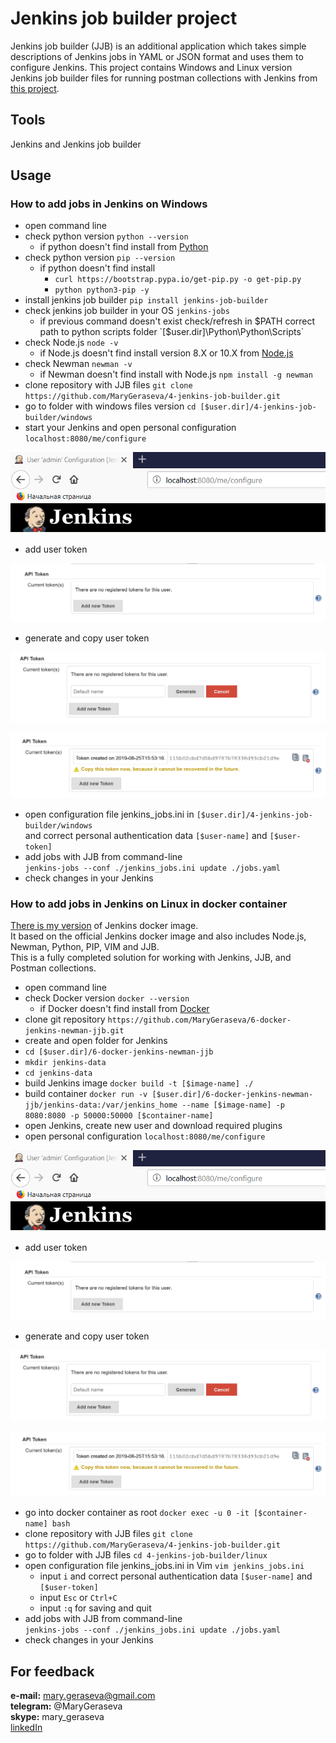# Jenkins job builder project

Jenkins job builder (JJB) is an additional application which takes simple descriptions of Jenkins jobs in YAML or JSON format and uses them to configure Jenkins.
This project contains Windows and Linux version Jenkins job builder files for running postman collections with Jenkins from [this project](https://github.com/MaryGeraseva/5-postman-api-tests).

## Tools
Jenkins and Jenkins job builder

## Usage

### How to add jobs in Jenkins on Windows
* open command line
* check python version `python --version`
  * if python doesn't find install from [Python](https://www.python.org/downloads/)
* check python version `pip --version`
   * if python doesn't find install   
     * `curl https://bootstrap.pypa.io/get-pip.py -o get-pip.py`   
     * `python python3-pip -y`
* install jenkins job builder `pip install jenkins-job-builder`
* check jenkins job builder in your OS `jenkins-jobs`
  * if previous command doesn't exist check/refresh in $PATH correct path to python scripts folder `[$user.dir]\Python\Python<version>\Scripts`
* check Node.js `node -v`
  * if Node.js doesn't find install version 8.X or 10.X from [Node.js](https://nodejs.org/en/)
* check Newman `newman -v`
  * if Newman doesn't find install with Node.js `npm install -g newman`
* clone repository with JJB files `git clone https://github.com/MaryGeraseva/4-jenkins-job-builder.git`
* go to folder with windows files version `cd [$user.dir]/4-jenkins-job-builder/windows`
* start your Jenkins and open personal configuration `localhost:8080/me/configure`

![alt text](https://github.com/MaryGeraseva/screenshots/blob/master/configure.png)

* add user token

![alt text](https://github.com/MaryGeraseva/screenshots/blob/master/add%20token.png)

* generate and copy user token

![alt text](https://github.com/MaryGeraseva/screenshots/blob/master/generate%20tocken.png)

![alt text](https://github.com/MaryGeraseva/screenshots/blob/master/copy%20tocken.png)

* open configuration file jenkins_jobs.ini in `[$user.dir]/4-jenkins-job-builder/windows`  
and correct personal authentication data `[$user-name]` and `[$user-token]`
* add jobs with JJB from command-line  
`jenkins-jobs --conf ./jenkins_jobs.ini update ./jobs.yaml`
* check changes in your Jenkins

### How to add jobs in Jenkins on Linux in docker container
[There is my version](https://github.com/MaryGeraseva/6-docker-jenkins-newman-jjb) of Jenkins docker image.   
It based on the official Jenkins docker image and also includes Node.js, Newman, Python, PIP, VIM and JJB.       
This is a fully completed solution for working with Jenkins, JJB, and Postman collections.  

* open command line
* check Docker version `docker --version`
  * if Docker doesn't find install from [Docker](https://docs.docker.com/docker-for-windows/install/)
* clone git repository `https://github.com/MaryGeraseva/6-docker-jenkins-newman-jjb.git`
* create and open folder for Jenkins 
 * `cd [$user.dir]/6-docker-jenkins-newman-jjb`
 * `mkdir jenkins-data`
 * `cd jenkins-data`
* build Jenkins image `docker build -t [$image-name] ./`
* build container `docker run -v [$user.dir]/6-docker-jenkins-newman-jjb/jenkins-data:/var/jenkins_home --name [$image-name] -p 8080:8080 -p 50000:50000 [$container-name]`
* open Jenkins, create new user and download required plugins
* open personal configuration `localhost:8080/me/configure`

![alt text](https://github.com/MaryGeraseva/screenshots/blob/master/configure.png)

* add user token

![alt text](https://github.com/MaryGeraseva/screenshots/blob/master/add%20token.png)

* generate and copy user token

![alt text](https://github.com/MaryGeraseva/screenshots/blob/master/generate%20tocken.png)

![alt text](https://github.com/MaryGeraseva/screenshots/blob/master/copy%20tocken.png)

* go into docker container as root `docker exec -u 0 -it [$container-name] bash`
* clone repository with JJB files `git clone https://github.com/MaryGeraseva/4-jenkins-job-builder.git`
* go to folder with JJB files `cd 4-jenkins-job-builder/linux`
* open configuration file jenkins_jobs.ini in Vim `vim jenkins_jobs.ini`
  * input  `i` and correct personal authentication data `[$user-name]` and `[$user-token]`
  * input `Esc` or `Ctrl+C`
  * input `:q` for saving and quit
* add jobs with JJB from command-line  
`jenkins-jobs --conf ./jenkins_jobs.ini update ./jobs.yaml`
* check changes in your Jenkins

## For feedback
**e-mail:** mary.geraseva@gmail.com  
**telegram:** @MaryGeraseva  
**skype:** mary_geraseva  
[linkedIn](https://www.linkedin.com/in/maria-geraseva/)
